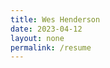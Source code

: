 ```yaml
---
title: Wes Henderson
date: 2023-04-12
layout: none
permalink: /resume
---
```


<head>
    <link rel=icon type="image/ico" href="assets/images/resume.ico">
    <link rel="stylesheet" href="/assets/css/resume.css">
    <!-- Google tag (gtag.js) -->
    <script async src="https://www.googletagmanager.com/gtag/js?id=G-1HMXV18Z9V"></script>
    <script>
        window.dataLayer = window.dataLayer || [];
        function gtag(){dataLayer.push(arguments);}
        gtag('js', new Date());

        gtag('config', 'G-1HMXV18Z9V');
    </script>
</head>

<mark>Wes Henderson</mark>
===

---
* [weshenderson.info](https://weshenderson.info)
* [whendersonii@gmail.com](mailto:whendersonii@gmail.com)
* 210-589-0628

---

I am a community oriented Linux nerd with more than a decade of IT experience and a penchant for automation and mentoring. I believe that continuous improvement, both in process and tech, is paramount for any organization.<br>The key to maintaining continuous improvement is to build and maintain a strong team through constant, organic training. This promotes knowledge sharing and helps the team adapt to changing workplace priorities.


<mark>Skills</mark>
---
---

* Keenly aware of operations and ever mindful of opportunities for process improvement.
* Passionate about mentoring and collaboration.
* Skilled technical writer with a love for documentation.
* Ability to quickly acclimate to new software.
* Advanced scripting skills with Bash and Powershell.
* Intermediate programming skills, primarily with Python.
* Proficient with config management and infrastructure as code: Ansible, Chef, Puppet, Salt, Terraform, and CloudFormation
* Automation experience with Python, boto3 (AWS SDK), and Fabric.
* Intimate understanding of public cloud infrastructure.
* Familiar with modern software design principles such as SoA and Microservices.
* Expert Google’ite.

<mark>Experience</mark>
---
---

**Lead Systems Engineer &nbsp;\|&nbsp; Salesforce &nbsp;\|&nbsp; November 2019-Present**

* Led a small team on our ‘Bring Your Own Key’ (BYOK) initiative; this product allowed customers to fully own the keys their databases were encrypted with and represented $6 million in recurring revenue for Pardot.
* Helped to identify and deploy cost saving measures in our public cloud infrastructure, representing a savings of $3 million dollars annually.
* Led multiple teams across multiple business units in order to meet deployment deadlines.
* Built a bespoke tooling pipeline for the SRE team, allowing tools to be created and shared widely while circumventing common pitfalls around such tooling, e.g. tribal knowledge resulting in decreased visibility and adoption.
* Built a CLI tool to rapidly manage asynchronous jobs, greatly decreasing response time while increasing visibility.

**Systems Engineer &nbsp;\|&nbsp; TrueAbility &nbsp;\|&nbsp; December 2017-November 2019**

* Mentored junior team members and built pathways from support to engineering.
* Helped many top companies build, deploy, and grade their performance based assessments.
* Acted as a consultant on exam creation and deployment.
* Created bespoke environments/grading via Bash and Powershell, primarily.
* Contributed to the underlying codebase where applicable.
* Maintained the AWS and GCP infrastructure for internal tooling and exams respectively.

**DevOps Engineer &nbsp;\|&nbsp; Rackspace Hosting &nbsp;\|&nbsp; March 2017-December 2017**

* Architect and deploy scalable cloud solutions for customers in an AWS ecosystem via CloudFormation.
* Design for customers’ regulatory requirements (e.g. PCI, HIPPA, etc).
* Educate customers on distributed computing principles and CI/CD solutions.
* Collaborate with team members via GitHub.
* Wrote a Python framework to automate the build process.
* Created custom tooling in Bash and Python.
* Active contributor to both the internal Rackspace wiki and public blog.

<mark>Education</mark>
---
---

**Northwest Vista College &nbsp;\|&nbsp; January 2010-May 2012**
* Associate of Applied Science in Computer Forensics with a 4.0 GPA
* Marketable Skills Achievement Award: Linux RHCT
* Marketable Skills Achievement Award: Information Security & Assurance

<mark>Certifications</mark>
---
---

|Cert                                                          |  License          |
|--------------------------------------------------------------|-------------------|
|AWS Certified Solutions Architect                             |  AWS-ASA-29789    |
|Red Hat Certified Engineer (RHCE), 2016                       |  130-119-274      |
|Red Hat Certified System Administrator (RHCSA), 2013          |  130-119-274      |
|Linux Professional Institute Certification 1 ( LPIC-1), 2012  |  LPI000250530     |
|Novell Certified Linux Administrator (CLA), 2012              |  10176504         |
|Novell Data Center Technical Specialist, 2012                 |  10176504         |
|CompTIA Linux+, 2012                                          |  COMP001007825623 |
|CompTIA Security+, 2010                                       |  COMP001007825623 |
|CompTIA Network+, 2010                                        |  COMP001007825623 |
|CompTIA A+, 2008                                              |  COMP001007825623 |

<div class="footer">
    <p>© 2023 Wes Henderson. This is a markdown resume powered by Jekyll. <a href="https://github.com/weshenderson/weshenderson.github.io/blob/main/docs/resume.md">Source.</a></p>
</div>
